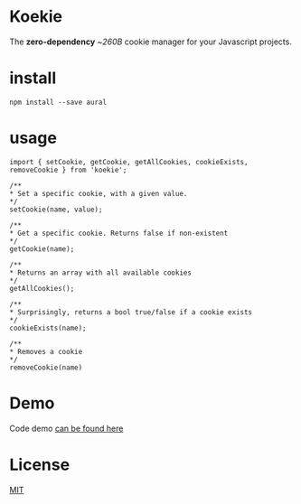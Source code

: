 # Koekie

The **zero-dependency** ~_260B_ cookie manager for your Javascript projects.

# install

```
npm install --save aural
```

# usage

```
import { setCookie, getCookie, getAllCookies, cookieExists, removeCookie } from 'koekie';

/**
* Set a specific cookie, with a given value.
*/
setCookie(name, value);

/**
* Get a specific cookie. Returns false if non-existent
*/
getCookie(name);

/**
* Returns an array with all available cookies
*/
getAllCookies();

/**
* Surprisingly, returns a bool true/false if a cookie exists
*/
cookieExists(name);

/**
* Removes a cookie
*/
removeCookie(name)
```

# Demo

Code demo [can be found here](https://codesandbox.io/s/23vr2nkp4p)

# License

[MIT](https://oss.ninja/mit/mjanssen/)
